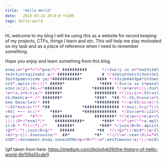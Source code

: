 ```yaml
---
title:  "Hello World"
date:   2019-03-24 20:0:0 +1100
tags: hello-world
---
```

Hi, welcome to my blog I will be using this as a website for record keeping of my projects, CTFs, things I learn and etc.
This will help me stay motivated on my task and as a place of reference when I need to remember something.

Hope you enjoy and learn something from this blog.


![](assets\img\emoji\hello-world.gif)


(gif taken from here: https://medium.com/@cindyk09/the-history-of-hello-world-6b159a55cde1)
